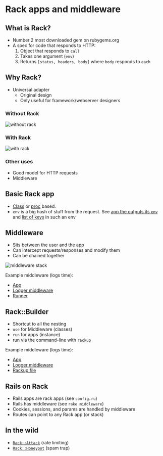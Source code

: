 # Rack apps and middleware

## What is Rack?

* Number 2 most downloaded gem on rubygems.org
* A spec for code that responds to HTTP:
    1. Object that responds to `call`
    2. Takes one argument (`env`)
    3. Returns `[status, headers, body]` where `body` responds to `each`

## Why Rack?

* Universal adapter
    * Original design
    * Only useful for framework/webserver designers

### Without Rack
![without rack](images/without.png)

### With Rack
![with rack](images/with_rack.png)


### Other uses
* Good model for HTTP requests
* Middleware

## Basic Rack app

* [Class](intro_rack_apps/hello_world.rb) or [proc](intro_rack_apps/proc.rb)
  based.
* `env` is a big hash of stuff from the request. See [app the outputs its
  `env`](intro_rack/env.rb) and [list of keys](intro_rack/rack_env_keys.rb) in
  such an env

## Middleware

* Sits between the user and the app
* Can intercept requests/responses and modify them
* Can be chained together

![middleware stack](images/middleware_stack.png)

Example middleware (logs time):

* [App](middleware/app.rb)
* [Logger middleware](middleware/middleware_logger.rb)
* [Runner](middleware/run.rb)

## Rack::Builder

* Shortcut to all the nesting
* `use` for Middleware (classes)
* `run` for apps (instance)
* run via the command-line with `rackup`

Example middleware (logs time):

* [App](builder/app.rb)
* [Logger middleware](builder/middleware_logger.rb)
* [Rackup file](builder/config.ru)

## Rails on Rack

* Rails apps are rack apps (see `config.ru`)
* Rails has middleware (see `rake middleware`)
* Cookies, sessions, and params are handled by middleware
* Routes can point to any Rack app (or stack)

## In the wild

* [`Rack::Attack`](https://github.com/kickstarter/rack-attack) (rate limiting)
* [`Rack::Honeypot`](https://github.com/sunlightlabs/rack-honeypot) (spam trap)

